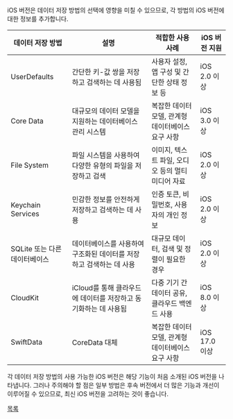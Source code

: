 iOS 버전은 데이터 저장 방법의 선택에 영향을 미칠 수 있으므로, 각 방법의 iOS 버전에 대한 정보를 추가합니다.

| **데이터 저장 방법**        | **설명**                                                           | **적합한 사용 사례**                                 | **iOS 버전 지원** |
|---------------------------|--------------------------------------------------------------------|-----------------------------------------------------|-------------------------|
| UserDefaults              | 간단한 키-값 쌍을 저장하고 검색하는 데 사용됨                       | 사용자 설정, 앱 구성 및 간단한 상태 정보 등         | iOS 2.0 이상             |
| Core Data                 | 대규모의 데이터 모델을 지원하는 데이터베이스 관리 시스템          | 복잡한 데이터 모델, 관계형 데이터베이스 요구 사항   | iOS 3.0 이상             |
| File System               | 파일 시스템을 사용하여 다양한 유형의 파일을 저장하고 검색         | 이미지, 텍스트 파일, 오디오 등의 멀티미디어 자료   | iOS 2.0 이상             |
| Keychain Services         | 민감한 정보를 안전하게 저장하고 검색하는 데 사용                   | 인증 토큰, 비밀번호, 사용자의 개인 정보            | iOS 2.0 이상             |
| SQLite 또는 다른 데이터베이스 | 데이터베이스를 사용하여 구조화된 데이터를 저장하고 검색하는 데 사용 | 대규모 데이터, 검색 및 정렬이 필요한 경우           | iOS 2.0 이상             |
| CloudKit                  | iCloud를 통해 클라우드에 데이터를 저장하고 동기화하는 데 사용됨   | 다중 기기 간 데이터 공유, 클라우드 백엔드 사용     | iOS 8.0 이상             |
| SwiftData                 | CoreData 대체          | 복잡한 데이터 모델, 관계형 데이터베이스 요구 사항   | iOS 17.0 이상             |


각 데이터 저장 방법의 사용 가능한 iOS 버전은 해당 기능이 처음 소개된 iOS 버전을 나타냅니다. 그러나 주의해야 할 점은 일부 방법은 후속 버전에서 더 많은 기능과 개선이 이루어질 수 있으므로, 최신 iOS 버전을 고려하는 것이 좋습니다.

[목록](../README_link.md)

